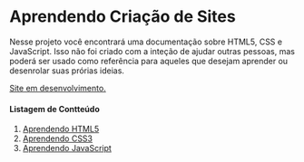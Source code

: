 # Aprendendo Criação de Sites

Nesse projeto você encontrará uma documentação sobre HTML5, CSS e JavaScript. Isso não foi criado com a inteção de ajudar outras pessoas, mas poderá ser usado como referência para aqueles que desejam aprender ou desenrolar suas prórias ideias.

[Site em desenvolvimento.](https://lyx-244.github.io/Aprendendo-a-Programar/)

#### Listagem de Contteúdo
1. [Aprendendo HTML5](linguagens/html5/README.md)
2. [Aprendendo CSS3](linguagens/css3/)
3. [Aprendendo JavaScript](linguagens/javascript/)
